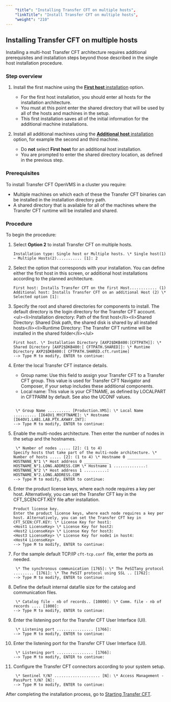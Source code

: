 ```yaml
---
    "title": "Installing Transfer CFT on multiple hosts",
    "linkTitle": "Install Transfer CFT on multiple hosts",
    "weight": "210"
---
```

Installing Transfer CFT on multiple hosts
-----------------------------------------

Installing a multi-host Transfer CFT architecture requires additional prerequisites and installation steps beyond those described in the single host installation procedure.

### Step overview

1. Install the first machine using the [****First host**** installation](#host_installation_step) option.
    -   For the first host installation, you should enter all hosts for the installation architecture.

    <!-- -->

    -   You must at this point enter the shared directory that will be used by all of the hosts and machines in the setup.

    <!-- -->

    -   This first installation saves all of the initial information for the additional machine installations.

1. Install all additional machines using the [****Additional host**** installation](#host_installation_step) option, for example the second and third machine.
    -   Do ****not**** select ****First host**** for an additional host installation.

    <!-- -->

    -   You are prompted to enter the shared directory location, as defined in the previous step.

### Prerequisites

To install Transfer CFT OpenVMS in a cluster you require:

- Multiple machines on which each of these the Transfer CFT binaries can be installed in the installation directory path.
- A shared directory that is available for all of the machines where the Transfer CFT runtime will be installed and shared.

### Procedure

To begin the procedure:

1. Select ****Option 2**** to install Transfer CFT on multiple hosts.
    ```
    Installation type: Single host or Multiple hosts. \* Single host(1) – Multiple Hosts(2)........... [1]: 2
    ```
1. Select the option that corresponds with your installation. <span id="host_installation_step"></span>You can define either the first host in this screen, or additional host installations according to the planned architecture.
    ```
    First host: Installs Transfer CFT on the first Host............ (1)
    Additional host: Installs Transfer CFT on an additional Host (2) \* Selected option [1]:
    ```
1. Specify the root and shared directories for components to install. The default directory is the login directory for the Transfer CFT account.
    &lt;ul&gt;&lt;li&gt;Installation directory: Path of the first host&lt;/li&gt;&lt;li&gt;Shared Directory: Shared Disk path, the shared disk is shared by all installed hosts&lt;/li&gt;&lt;li&gt;Runtime Directory: The Transfer CFT runtime will be installed in the shared folder&lt;/li&gt;&lt;/ul&gt;
    ```
    First host. \* Installation Directory [AXP2$DKB400:[CFTPATH]]: \* Shared Directory [AXP2$DKB400:[ CFTPATH.SHARED]]: \* Runtime Directory AXP2$DKB400:[ CFTPATH.SHARED.cft.runtime]
    --> Type M to modify, ENTER to continue:
    ```
1. Enter the local Transfer CFT instance details.
    -   Group name: Use this field to assign your Transfer CFT to a Transfer CFT group. This value is used for Transfer CFT Navigator and Composer, if your setup includes these additional components.
    -   Local name: This value is your CFTNAME, as defined by LOCALPART in CFTPARM by default. See also the UCONF values.

    ```

     \* Group Name .......... [Production.VMS]: \* Local Name .......... [I64OV1_MYCFTNAME]: \* Hostname [I64OV1.LAB1.LAB.PTX.AXWAY.INT]:
    --> Type M to modify, ENTER to continue:
    ```
1. Enable the multi-nodes architecture. Then enter the number of nodes in the setup and the hostnames.
    ```
     \* Number of nodes ..... [2]: (1 to 4)
    Specify hosts that take part of the multi-node architecture. \* Number of hosts ..... [2]: (1 to 4) \* Hostname 0 _______________ HOSTNANE_N°1 \* Host address 0 ___________ HOSTNAME_N°1.LONG.ADDRESS.COM \* Hostname 1 ..............: HOSTNANE_N°2 \* Host address 1 ..........: HOSTNAME_N°2.LONG.ADDRESS.COM
    --> Type M to modify, ENTER to continue:
    ```
1. Enter the product license keys, where each node requires a key per host. Alternatively, you can set the Transfer CFT key in the CFT_SCEN:CFT.KEY file after installation.
    ```
    Product license key.
    Enter the product license keys, where each node requires a key per host. Alternatively, you can set the Transfer CFT key in CFT_SCEN:CFT.KEY: \* License Key for host1:
    <Host1 LicenseKey> \* License Key for host2:
    <Host2 LicenseKey> \* License Key for host3:
    <Host3 LicenseKey> \* License Key for node1 in host4:
    <Host4 LicenseKey>
    --> Type M to modify, ENTER to continue:
    ```
1. For the sample default TCP/IP `cft-tcp.conf `file, enter the ports as needed.
    ```
     \* The synchronous communication [1765]: \* The PeSITany protocol ......... [1761]: \* The PeSIT protocol using SSL .. [1762]:
    --> Type M to modify, ENTER to continue:
    ```
1. Define the default internal datafile size for the catalog and communication files.
    ```
     \* Catalog file - nb of records.. [10000]: \* Comm. file - nb of records .... [1000]:
    --> Type M to modify, ENTER to continue:
    ```
1. Enter the listening port for the Transfer CFT User Interface (UI).
    ```
     \* Listening port ................ [1766]:
    --> Type M to modify, ENTER to continue:
    ```
10. Enter the listening port for the Transfer CFT User Interface (UI).
    ```
     \* Listening port ................ [1766]:
    --> Type M to modify, ENTER to continue:
    ```
11. Configure the Transfer CFT connectors according to your system setup.
    ```
     \* Sentinel Y/N? .................... [N]: \* Access Management - PassPort Y/N? [N]:
    --> Type M to modify, ENTER to continue:
    ```

After completing the installation process, go to [Starting Transfer CFT]().

